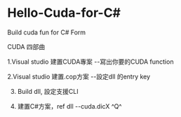 # Hello-Cuda-for-C#
Build cuda fun for C# Form

CUDA 四部曲

1.Visual studio 建置CUDA專案
  --寫出你要的CUDA function
  
2.Visual studio 建置.cop方案
  --設定dll 的entry key
  
3. Build dll, 設定支援CLI

4. 建置C#方案，ref dll
   --cuda.dicX ^Q^
